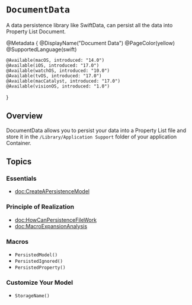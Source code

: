 # ``DocumentData``

A data persistence library like SwiftData, can persist all the data into Property List Document.

@Metadata {
    @DisplayName("Document Data")
    @PageColor(yellow)
    @SupportedLanguage(swift)
    
    @Available(macOS, introduced: "14.0")
    @Available(iOS, introduced: "17.0")
    @Available(watchOS, introduced: "10.0")
    @Available(tvOS, introduced: "17.0")
    @Available(macCatalyst, introduced: "17.0")
    @Available(visionOS, introduced: "1.0")
}

## Overview

DocumentData allows you to persist your data into a Property List
file and store it in the `/Library/Application Support` folder
of your application Container.

## Topics

### Essentials

- <doc:CreateAPersistenceModel>

### Principle of Realization

- <doc:HowCanPersistenceFileWork>
- <doc:MacroExpansionAnalysis>

### Macros

- ``PersistedModel()``
- ``PersistedIgnored()``
- ``PersistedProperty()``

### Customize Your Model

- ``StorageName()``
